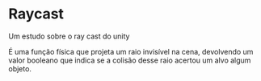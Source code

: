 # Raycast
Um estudo sobre o ray cast do unity

  É uma função física que projeta um raio invisível na cena, devolvendo um valor booleano que indica se a colisão desse raio acertou um alvo algum objeto.
